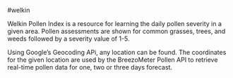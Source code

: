 #welkin

Welkin Pollen Index is a resource for learning the daily pollen severity in a given area. Pollen assessments are shown for common grasses, trees, and weeds followed by a severity value of 1-5.

Using Google’s Geocoding APi, any location can be found. The coordinates for the given location are used by the BreezoMeter Pollen API to retrieve real-time pollen data for one, two or three days forecast. 
